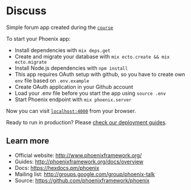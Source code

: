 # Discuss

Simple forum app created during the [`course`](https://www.udemy.com/the-complete-elixir-and-phoenix-bootcamp-and-tutorial/learn/v4/overview)

To start your Phoenix app:

  * Install dependencies with `mix deps.get`
  * Create and migrate your database with `mix ecto.create && mix ecto.migrate`
  * Install Node.js dependencies with `npm install`
  * This app requires OAuth setup with github, so you have to create own `env` file based on `.env.example`
  * Create OAuth application in your Github account
  * Load your .env file before you start the app using `source .env`
  * Start Phoenix endpoint with `mix phoenix.server`

Now you can visit [`localhost:4000`](http://localhost:4000) from your browser.

Ready to run in production? Please [check our deployment guides](http://www.phoenixframework.org/docs/deployment).

## Learn more

  * Official website: http://www.phoenixframework.org/
  * Guides: http://phoenixframework.org/docs/overview
  * Docs: https://hexdocs.pm/phoenix
  * Mailing list: http://groups.google.com/group/phoenix-talk
  * Source: https://github.com/phoenixframework/phoenix
